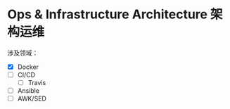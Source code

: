 # Ops & Infrastructure Architecture 架构运维
涉及领域：
- [x] Docker
- [ ] CI/CD
    - [ ] Travis
- [ ] Ansible
- [ ] AWK/SED